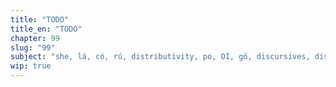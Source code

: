 ```yaml
---
title: "TODO"
title_en: "TODO"
chapter: 99
slug: "99"
subject: "she, lá, có, rú, distributivity, po, OI, gö, discursives, discourse, parens. vocab: food, culture, jobs, ling, tech, idioms"
wip: true
---
```

